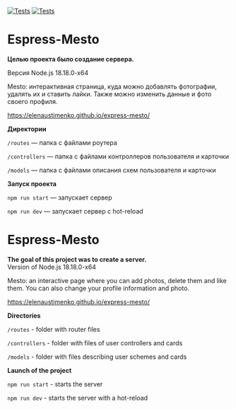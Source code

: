 [![Tests](../../actions/workflows/tests-13-sprint.yml/badge.svg)](../../actions/workflows/tests-13-sprint.yml) [![Tests](../../actions/workflows/tests-14-sprint.yml/badge.svg)](../../actions/workflows/tests-14-sprint.yml)

# **Espress-Mesto** 

**Целью проекта было создание cервера.** 

Версия Node.js 18.18.0-x64    

Mesto: интерактивная страница, куда можно добавлять фотографии, удалять их и ставить лайки.
Также можно изменить данные и фото своего профиля. 

https://elenaustimenko.github.io/express-mesto/

**Директории**

`/routes` — папка с файлами роутера

`/controllers` — папка с файлами контроллеров пользователя и карточки

`/models` — папка с файлами описания схем пользователя и карточки


**Запуск проекта**

`npm run start` — запускает сервер

`npm run dev` — запускает сервер с hot-reload


# **Espress-Mesto**   

**The goal of this project was to create a server.**  
Version of Node.js 18.18.0-x64

Mesto: an interactive page where you can add photos, delete them and like them.
You can also change your profile information and photo. 

https://elenaustimenko.github.io/express-mesto/

**Directories**

`/routes` - folder with router files

`/controllers` - folder with files of user controllers and cards

`/models` - folder with files describing user schemes and cards


**Launch of the project**

`npm run start` - starts the server

`npm run dev` - starts the server with a hot-reload
